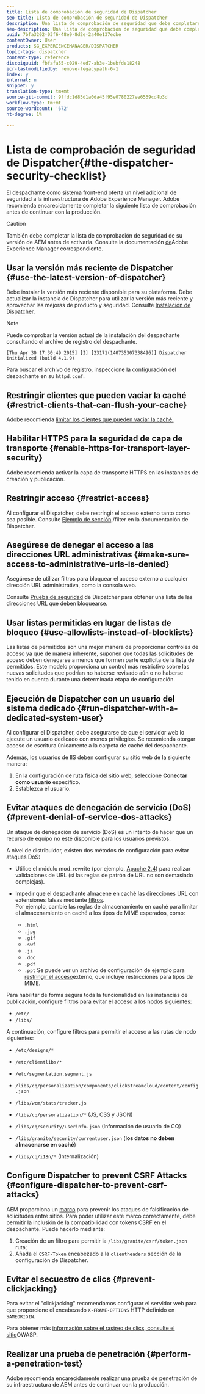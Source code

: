 ```yaml
---
title: Lista de comprobación de seguridad de Dispatcher
seo-title: Lista de comprobación de seguridad de Dispatcher
description: Una lista de comprobación de seguridad que debe completarse antes de continuar con la producción.
seo-description: Una lista de comprobación de seguridad que debe completarse antes de continuar con la producción.
uuid: 7bfa3202-03f6-48e9-8d2e-2a40e137ecbe
contentOwner: User
products: SG_EXPERIENCEMANAGER/DISPATCHER
topic-tags: dispatcher
content-type: reference
discoiquuid: fbfafa55-c029-4ed7-ab3e-1bebfde18248
jcr-lastmodifiedby: remove-legacypath-6-1
index: y
internal: n
snippet: y
translation-type: tm+mt
source-git-commit: 9ffdc1d85d1a0da45f95e0780227ee6569cd4b3d
workflow-type: tm+mt
source-wordcount: '672'
ht-degree: 1%

---
```



# Lista de comprobación de seguridad de Dispatcher{#the-dispatcher-security-checklist}

<!-- 

Comment Type: remark
Last Modified By: unknown unknown (ims-author-00AF43764F54BE740A490D44@AdobeID)
Last Modified Date: 2015-06-05T05:14:35.365-0400

<p>Food for thought listed on <a href="https://jira.corp.adobe.com/browse/DOC-5649">DOC-5649</a>. To be considered while proof-reading.</p> 
<p> </p>

 -->

El despachante como sistema front-end oferta un nivel adicional de seguridad a la infraestructura de Adobe Experience Manager. Adobe recomienda encarecidamente completar la siguiente lista de comprobación antes de continuar con la producción.

>[!CAUTION]
>
>También debe completar la lista de comprobación de seguridad de su versión de AEM antes de activarla. Consulte la documentación [de](https://helpx.adobe.com/experience-manager/6-3/sites/administering/using/security-checklist.html)Adobe Experience Manager correspondiente.

## Usar la versión más reciente de Dispatcher {#use-the-latest-version-of-dispatcher}

Debe instalar la versión más reciente disponible para su plataforma. Debe actualizar la instancia de Dispatcher para utilizar la versión más reciente y aprovechar las mejoras de producto y seguridad. Consulte [Instalación de Dispatcher](dispatcher-install.md).

>[!NOTE]
>
>Puede comprobar la versión actual de la instalación del despachante consultando el archivo de registro del despachante.
>
>`[Thu Apr 30 17:30:49 2015] [I] [23171(140735307338496)] Dispatcher initialized (build 4.1.9)`
>
>Para buscar el archivo de registro, inspeccione la configuración del despachante en su `httpd.conf`.

## Restringir clientes que pueden vaciar la caché {#restrict-clients-that-can-flush-your-cache}

Adobe recomienda [limitar los clientes que pueden vaciar la caché.](dispatcher-configuration.md#limiting-the-clients-that-can-flush-the-cache)

## Habilitar HTTPS para la seguridad de capa de transporte {#enable-https-for-transport-layer-security}

Adobe recomienda activar la capa de transporte HTTPS en las instancias de creación y publicación.

<!-- 

Comment Type: remark
Last Modified By: unknown unknown (ims-author-00AF43764F54BE740A490D44@AdobeID)
Last Modified Date: 2015-06-26T04:41:28.841-0400

<p>Recommended to have SSL termination, front end SSL.</p> 
<p>Question is do we want to have SSL communication between dispatcher and AEM instances (publish and/or author).</p> 
<p>We might want to have two items:</p> 
<ul> 
 <li>MUST HTTPS clients -&gt; dispatcher / load balancer</li> 
 <li>NICE load balancer -&gt; dispatcher<br /> </li> 
 <li>NICE dispatcher -&gt; instances if sensitive information such as credit cards / or infrastructure requirements such as DMZ</li> 
</ul>

 -->

## Restringir acceso {#restrict-access}

Al configurar el Dispatcher, debe restringir el acceso externo tanto como sea posible. Consulte [Ejemplo de sección](dispatcher-configuration.md#main-pars_184_1_title) /filter en la documentación de Dispatcher.

## Asegúrese de denegar el acceso a las direcciones URL administrativas {#make-sure-access-to-administrative-urls-is-denied}

Asegúrese de utilizar filtros para bloquear el acceso externo a cualquier dirección URL administrativa, como la consola web.

Consulte [Prueba de seguridad](dispatcher-configuration.md#testing-dispatcher-security) de Dispatcher para obtener una lista de las direcciones URL que deben bloquearse.

## Usar listas permitidas en lugar de listas de bloqueo {#use-allowlists-instead-of-blocklists}

Las listas de permitidos son una mejor manera de proporcionar controles de acceso ya que de manera inherente, suponen que todas las solicitudes de acceso deben denegarse a menos que formen parte explícita de la lista de permitidos. Este modelo proporciona un control más restrictivo sobre las nuevas solicitudes que podrían no haberse revisado aún o no haberse tenido en cuenta durante una determinada etapa de configuración.

## Ejecución de Dispatcher con un usuario del sistema dedicado {#run-dispatcher-with-a-dedicated-system-user}

Al configurar el Dispatcher, debe asegurarse de que el servidor web lo ejecute un usuario dedicado con menos privilegios. Se recomienda otorgar acceso de escritura únicamente a la carpeta de caché del despachante.

Además, los usuarios de IIS deben configurar su sitio web de la siguiente manera:

1. En la configuración de ruta física del sitio web, seleccione **Conectar como usuario** específico.
1. Establezca el usuario.

## Evitar ataques de denegación de servicio (DoS) {#prevent-denial-of-service-dos-attacks}

Un ataque de denegación de servicio (DoS) es un intento de hacer que un recurso de equipo no esté disponible para los usuarios previstos.

A nivel de distribuidor, existen dos métodos de configuración para evitar ataques DoS: [](https://docs.adobe.com/content/docs/en/dispatcher.html#/filter (Filtros))

* Utilice el módulo mod_rewrite (por ejemplo, [Apache 2.4](https://httpd.apache.org/docs/2.4/mod/mod_rewrite.html)) para realizar validaciones de URL (si las reglas de patrón de URL no son demasiado complejas).

* Impedir que el despachante almacene en caché las direcciones URL con extensiones falsas mediante [filtros](dispatcher-configuration.md#configuring-access-to-conten-tfilter).\
   Por ejemplo, cambie las reglas de almacenamiento en caché para limitar el almacenamiento en caché a los tipos de MIME esperados, como:

   * `.html`
   * `.jpg`
   * `.gif`
   * `.swf`
   * `.js`
   * `.doc`
   * `.pdf`
   * `.ppt`
   Se puede ver un archivo de configuración de ejemplo para [restringir el acceso](#restrict-access)externo, que incluye restricciones para tipos de MIME.

Para habilitar de forma segura toda la funcionalidad en las instancias de publicación, configure filtros para evitar el acceso a los nodos siguientes:

* `/etc/`
* `/libs/`

A continuación, configure filtros para permitir el acceso a las rutas de nodo siguientes:

* `/etc/designs/*`
* `/etc/clientlibs/*`
* `/etc/segmentation.segment.js`
* `/libs/cq/personalization/components/clickstreamcloud/content/config.json`
* `/libs/wcm/stats/tracker.js`
* `/libs/cq/personalization/*` (JS, CSS y JSON)
* `/libs/cq/security/userinfo.json` (Información de usuario de CQ)
* `/libs/granite/security/currentuser.json` (**los datos no deben almacenarse en caché**)

* `/libs/cq/i18n/*` (Internalización)

<!-- 

Comment Type: remark
Last Modified By: unknown unknown (ims-author-00AF43764F54BE740A490D44@AdobeID)
Last Modified Date: 2015-06-26T04:38:17.016-0400

<p>We need to highlight whether a path applies to all versions or specific ones.<br /> </p>

 -->

## Configure Dispatcher to prevent CSRF Attacks {#configure-dispatcher-to-prevent-csrf-attacks}

AEM proporciona un [marco](https://helpx.adobe.com/experience-manager/6-3/sites/administering/using/security-checklist.html#verification-steps) para prevenir los ataques de falsificación de solicitudes entre sitios. Para poder utilizar este marco correctamente, debe permitir la inclusión de la compatibilidad con tokens CSRF en el despachante. Puede hacerlo mediante:

1. Creación de un filtro para permitir la `/libs/granite/csrf/token.json` ruta;
1. Añada el `CSRF-Token` encabezado a la `clientheaders` sección de la configuración de Dispatcher.

## Evitar el secuestro de clics {#prevent-clickjacking}

Para evitar el &quot;clickjacking&quot; recomendamos configurar el servidor web para que proporcione el encabezado `X-FRAME-OPTIONS` HTTP definido en `SAMEORIGIN`.

Para obtener más [información sobre el rastreo de clics, consulte el sitio](https://www.owasp.org/index.php/Clickjacking)OWASP.

## Realizar una prueba de penetración {#perform-a-penetration-test}

Adobe recomienda encarecidamente realizar una prueba de penetración de su infraestructura de AEM antes de continuar con la producción.

